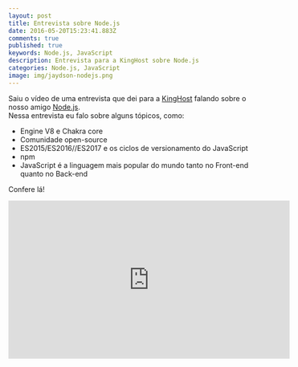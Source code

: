 ```yaml
---
layout: post
title: Entrevista sobre Node.js
date: 2016-05-20T15:23:41.883Z
comments: true
published: true
keywords: Node.js, JavaScript
description: Entrevista para a KingHost sobre Node.js
categories: Node.js, JavaScript
image: img/jaydson-nodejs.png
---
```

Saiu o vídeo de uma entrevista que dei para a [KingHost](http://www.kinghost.com.br/) falando sobre o nosso amigo [Node.js](https://nodejs.org).  
Nessa entrevista eu falo sobre alguns tópicos, como:  
- Engine V8 e Chakra core
- Comunidade open-source
- ES2015/ES2016//ES2017 e os ciclos de versionamento do JavaScript
- npm
- JavaScript é a linguagem mais popular do mundo tanto no Front-end quanto no Back-end  

Confere lá!

<iframe width="560" height="315" src="https://www.youtube.com/embed/g7ycpKmEHoM" frameborder="0" allowfullscreen></iframe>